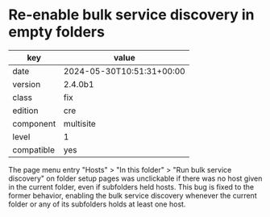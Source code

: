 [//]: # (werk v2)
# Re-enable bulk service discovery in empty folders

key        | value
---------- | ---
date       | 2024-05-30T10:51:31+00:00
version    | 2.4.0b1
class      | fix
edition    | cre
component  | multisite
level      | 1
compatible | yes

The page menu entry "Hosts" > "In this folder" > "Run bulk service discovery" on folder setup pages was unclickable if there was no host given in the current folder, even if subfolders held hosts.
This bug is fixed to the former behavior, enabling the bulk service discovery whenever the current folder or any of its subfolders holds at least one host.


